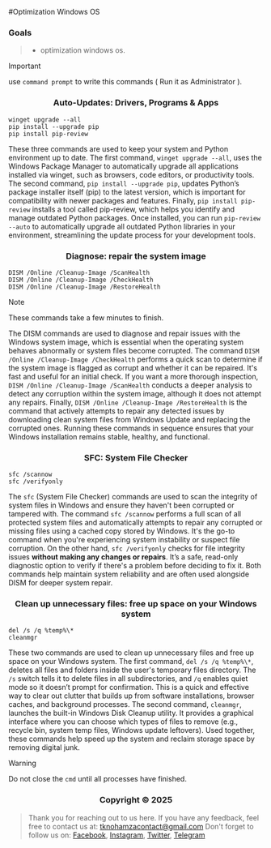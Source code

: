 #Optimization Windows OS

### <a name="Goals"></a> Goals


> * optimization windows os.

> [!IMPORTANT]
> use `command prompt` to write this commands ( Run it as Administrator ).

</p>
<h3 align="center">Auto-Updates: Drivers, Programs & Apps</h3>
<p align="center">
</p>

```shell
winget upgrade --all
pip install --upgrade pip
pip install pip-review
```

These three commands are used to keep your system and Python environment up to date. The first command, `winget upgrade --all`, uses the Windows Package Manager to automatically upgrade all applications installed via winget, such as browsers, code editors, or productivity tools. The second command, `pip install --upgrade pip`, updates Python’s package installer itself (pip) to the latest version, which is important for compatibility with newer packages and features. Finally, `pip install pip-review` installs a tool called pip-review, which helps you identify and manage outdated Python packages. Once installed, you can run `pip-review --auto` to automatically upgrade all outdated Python libraries in your environment, streamlining the update process for your development tools.

</p>
<h3 align="center">Diagnose: repair the system image</h3>
<p align="center">
</p>

```shell
DISM /Online /Cleanup-Image /ScanHealth
DISM /Online /Cleanup-Image /CheckHealth
DISM /Online /Cleanup-Image /RestoreHealth
```

> [!NOTE]
> These commands take a few minutes to finish.


The DISM commands are used to diagnose and repair issues with the Windows system image, which is essential when the operating system behaves abnormally or system files become corrupted. The command `DISM /Online /Cleanup-Image /CheckHealth` performs a quick scan to determine if the system image is flagged as corrupt and whether it can be repaired. It's fast and useful for an initial check. If you want a more thorough inspection, `DISM /Online /Cleanup-Image /ScanHealth` conducts a deeper analysis to detect any corruption within the system image, although it does not attempt any repairs. Finally, `DISM /Online /Cleanup-Image /RestoreHealth` is the command that actively attempts to repair any detected issues by downloading clean system files from Windows Update and replacing the corrupted ones. Running these commands in sequence ensures that your Windows installation remains stable, healthy, and functional.

</p>
<h3 align="center">SFC: System File Checker</h3>
<p align="center">
</p>

```shell
sfc /scannow
sfc /verifyonly
```

The `sfc` (System File Checker) commands are used to scan the integrity of system files in Windows and ensure they haven't been corrupted or tampered with. The command `sfc /scannow` performs a full scan of all protected system files and automatically attempts to repair any corrupted or missing files using a cached copy stored by Windows. It's the go-to command when you're experiencing system instability or suspect file corruption. On the other hand, `sfc /verifyonly` checks for file integrity issues **without making any changes or repairs**. It’s a safe, read-only diagnostic option to verify if there's a problem before deciding to fix it. Both commands help maintain system reliability and are often used alongside DISM for deeper system repair.

</p>
<h3 align="center">Clean up unnecessary files: free up space on your Windows system</h3>
<p align="center">
</p>

```shell
del /s /q %temp%\*
cleanmgr
```

These two commands are used to clean up unnecessary files and free up space on your Windows system.
The first command, `del /s /q %temp%\*`, deletes all files and folders inside the user's temporary files directory. The `/s` switch tells it to delete files in all subdirectories, and `/q` enables quiet mode so it doesn’t prompt for confirmation. This is a quick and effective way to clear out clutter that builds up from software installations, browser caches, and background processes.
The second command, `cleanmgr`, launches the built-in Windows Disk Cleanup utility. It provides a graphical interface where you can choose which types of files to remove (e.g., recycle bin, system temp files, Windows update leftovers). Used together, these commands help speed up the system and reclaim storage space by removing digital junk.

> [!WARNING]
> Do not close the `cmd` until all processes have finished.


</p>
<h3 align="center">Copyright © 2025</h3>
<p align="center">
</p>

> Thank you for reaching out to us here. If you have any feedback, feel free to contact us at:
tknohamzacontact@gmail.com
Don't forget to follow us on:
<a href="https://facebook.com/tknohamza">Facebook</a>, <a href="https://instagram.com/r/tknohamza">Instagram</a>, <a href="https://twitter.com/tknohamza">Twitter</a>, <a href="https://t.me/tknohamzachannel">Telegram</a>
